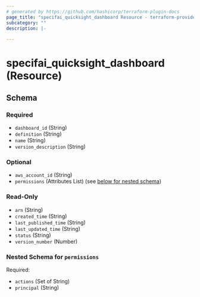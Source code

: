 ```yaml
---
# generated by https://github.com/hashicorp/terraform-plugin-docs
page_title: "specifai_quicksight_dashboard Resource - terraform-provider-specifai"
subcategory: ""
description: |-
  
---
```


# specifai_quicksight_dashboard (Resource)





<!-- schema generated by tfplugindocs -->
## Schema

### Required

- `dashboard_id` (String)
- `definition` (String)
- `name` (String)
- `version_description` (String)

### Optional

- `aws_account_id` (String)
- `permissions` (Attributes List) (see [below for nested schema](#nestedatt--permissions))

### Read-Only

- `arn` (String)
- `created_time` (String)
- `last_published_time` (String)
- `last_updated_time` (String)
- `status` (String)
- `version_number` (Number)

<a id="nestedatt--permissions"></a>
### Nested Schema for `permissions`

Required:

- `actions` (Set of String)
- `principal` (String)
